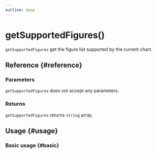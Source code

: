 ```yaml
---
outline: deep
---
```


# getSupportedFigures()
`getSupportedFigures` get the figure list supported by the current chart.

## Reference {#reference}
<!--@include: @/@views/api/references/chart/getSupportedFigures.md-->

### Parameters
`getSupportedFigures` does not accept any parameters.

### Returns
`getSupportedFigures` returns `string` array.

## Usage {#usage}

<script setup>
import GetSupportedFigures from '../../../@views/api/samples/getSupportedFigures/index.vue'
</script>

### Basic usage {#basic}
<GetSupportedFigures />
